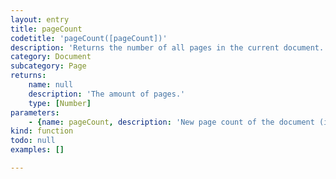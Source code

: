 ```yaml
---
layout: entry
title: pageCount
codetitle: 'pageCount([pageCount])'
description: 'Returns the number of all pages in the current document. If a number is given as an argument, it will set the document''s page count to the given number by either adding pages or removing pages until the number is reached. If pages are added, the master page of the document''s last page will be applied to the new pages.'
category: Document
subcategory: Page
returns:
    name: null
    description: 'The amount of pages.'
    type: [Number]
parameters:
    - {name: pageCount, description: 'New page count of the document (integer between 1 and 9999).', optional: true, type: [Number]}
kind: function
todo: null
examples: []

---
```

